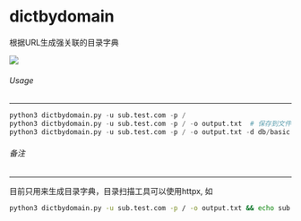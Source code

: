 # dictbydomain
根据URL生成强关联的目录字典

![](.\dictbydomain.png)

###### Usage

------

```python
python3 dictbydomain.py -u sub.test.com -p /
python3 dictbydomain.py -u sub.test.com -p / -o output.txt  # 保存到文件
python3 dictbydomain.py -u sub.test.com -p / -o output.txt -d db/basic.txt  # 与基础字典合并
```

###### 备注

------

目前只用来生成目录字典，目录扫描工具可以使用httpx, 如

```sh
python3 dictbydomain.py -u sub.test.com -p / -o output.txt && echo sub.test.com | httpx -status-code -content-length -paths output.txt
```
